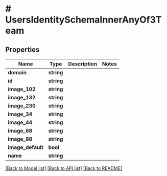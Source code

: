 # # UsersIdentitySchemaInnerAnyOf3Team

## Properties

Name | Type | Description | Notes
------------ | ------------- | ------------- | -------------
**domain** | **string** |  |
**id** | **string** |  |
**image_102** | **string** |  |
**image_132** | **string** |  |
**image_230** | **string** |  |
**image_34** | **string** |  |
**image_44** | **string** |  |
**image_68** | **string** |  |
**image_88** | **string** |  |
**image_default** | **bool** |  |
**name** | **string** |  |

[[Back to Model list]](../../README.md#models) [[Back to API list]](../../README.md#endpoints) [[Back to README]](../../README.md)
